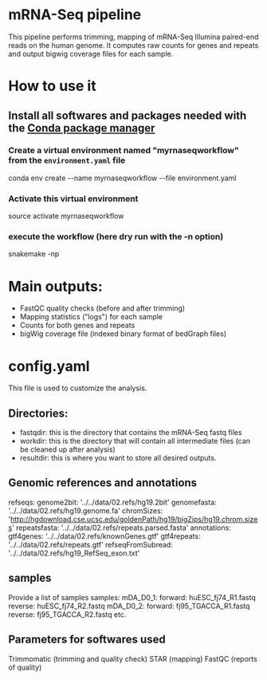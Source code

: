 # mRNA-Seq pipeline 
This pipeline performs trimming, mapping of mRNA-Seq Illumina paired-end reads on the human genome. It computes raw counts for genes and repeats and output bigwig coverage files for each sample.

# How to use it

## Install all softwares and packages needed with the [Conda package manager](https://conda.io/docs/using/envs.html)

### Create a virtual environment named "myrnaseqworkflow" from the `environment.yaml` file
conda env create --name myrnaseqworkflow --file environment.yaml

### Activate this virtual environment
source activate myrnaseqworkflow

### execute the workflow (here dry run with the -n option)
snakemake -np
 
# Main outputs:
*  FastQC quality checks (before and after trimming)
*  Mapping statistics ("logs") for each sample
*  Counts for both genes and repeats   
*  bigWig coverage file (indexed binary format of bedGraph files)

# config.yaml
This file is used to customize the analysis. 

## Directories:
*  fastqdir: this is the directory that contains the mRNA-Seq fastq files
*  workdir: this is the directory that will contain all intermediate files (can be cleaned up after analysis)
*  resultdir: this is where you want to store all desired outputs.

## Genomic references and annotations
refseqs:
  genome2bit: '../../data/02.refs/hg19.2bit'
  genomefasta: '../../data/02.refs/hg19.genome.fa'
  chromSizes: 'http://hgdownload.cse.ucsc.edu/goldenPath/hg19/bigZips/hg19.chrom.sizes'
  repeatsfasta: '../../data/02.refs/repeats.parsed.fasta'
annotations:
  gtf4genes: '../../data/02.refs/knownGenes.gtf'
  gtf4repeats: '../../data/02.refs/repeats.gtf'
  refseqFromSubread: '../../data/02.refs/hg19_RefSeq_exon.txt'

## samples
Provide a list of samples
samples:
  mDA_D0_1:
    forward: huESC_fj74_R1.fastq
    reverse: huESC_fj74_R2.fastq
  mDA_D0_2:
    forward: fj95_TGACCA_R1.fastq
    reverse: fj95_TGACCA_R2.fastq
  etc.   

## Parameters for softwares used
Trimmomatic (trimming and quality check)
STAR (mapping)
FastQC (reports of quality)

